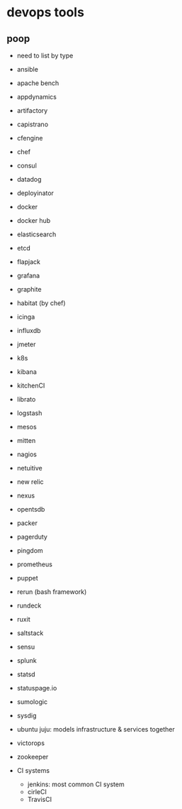 # devops tools

## poop

- need to list by type

- ansible
- apache bench
- appdynamics
- artifactory
- capistrano
- cfengine
- chef
- consul
- datadog
- deployinator
- docker
- docker hub
- elasticsearch
- etcd
- flapjack
- grafana
- graphite
- habitat (by chef)
- icinga
- influxdb
- jmeter
- k8s
- kibana
- kitchenCI
- librato
- logstash
- mesos
- mitten
- nagios
- netuitive
- new relic
- nexus
- opentsdb
- packer
- pagerduty
- pingdom
- prometheus
- puppet
- rerun (bash framework)
- rundeck
- ruxit
- saltstack
- sensu
- splunk
- statsd
- statuspage.io
- sumologic
- sysdig
- ubuntu juju: models infrastructure & services together
- victorops
- zookeeper
- CI systems
  - jenkins: most common CI system
  - cirleCI
  - TravisCI
